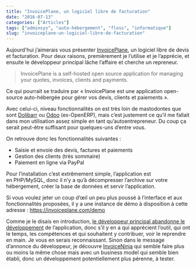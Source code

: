 ```yaml
---
title: "InvoicePlane, un logiciel libre de facturation"
date: "2016-07-13"
categories: ["Articles"]
tags: ["adminsys", "auto-hébergement", "floss", "informatique"]
slug: "invoiceplane-un-logiciel-libre-de-facturation"
---
```


Aujourd'hui j’aimerais vous présenter [InvoicePlane](https://invoiceplane.com/), un logiciel libre de devis et facturation. Pour deux raisons, premièrement je l’utilise et je l’apprécie, et ensuite le développeur principal lâche l’affaire et cherche un repreneur.

> InvoicePlane is a self-hosted open source application for managing your quotes, invoices, clients and payments.

Ce qui pourrait se traduire par « InvoicePlane est une application open-source auto-hébergée pour gérer vos devis, clients et paiements ».

Avec celui-ci, niveau fonctionnalités on est très loin de mastodontes que sont [Dolibarr](http://www.dolibarr.fr/) ou [Odoo](https://www.odoo.com/) (ex-OpenERP), mais c’est justement ce qu’il me fallait dans mon utilisation assez simple en tant qu’autoentrepreneur. Du coup ça serait peut-être suffisant pour quelques-uns d’entre vous.

On retrouve donc les fonctionnalités suivantes :

-   Saisie et envoie des devis, factures et paiements
-   Gestion des clients (très sommaire)
-   Paiement en ligne via PayPal

Pour l’installation c’est extrêmement simple, l’application est en PHP/MySQL, donc il n’y a qu’à décompresser l’archive sur votre hébergement, créer la base de données et servir l’application.

Si vous voulez jeter un coup d’œil un peu plus poussé à l’interface et aux fonctionnalités proposées, il y a une instance de démo à disposition à cette adresse : <https://invoiceplane.com/demo>

Comme je le disais en introduction, [le développeur principal abandonne le développement](https://community.invoiceplane.com/t/topic/2978) de l’application, donc s’il y en a qui apprécient l’outil, qui ont le temps, les compétences et qui souhaitent y contribuer, voir le reprendre en main. Je vous en serais reconnaissant. Sinon dans le message d’annonce du développeur, je découvre [InvoiceNinja](https://www.invoiceninja.com/) qui semble faire plus ou moins la même chose mais avec un business model qui semble bien établi, donc un développement potentiellement plus pérenne, à tester.

